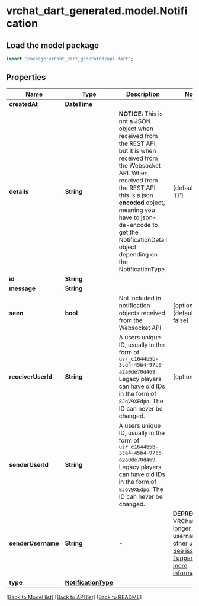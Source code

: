 # vrchat_dart_generated.model.Notification

## Load the model package
```dart
import 'package:vrchat_dart_generated/api.dart';
```

## Properties
Name | Type | Description | Notes
------------ | ------------- | ------------- | -------------
**createdAt** | [**DateTime**](DateTime.md) |  | 
**details** | **String** | **NOTICE:** This is not a JSON object when received from the REST API, but it is when received from the Websocket API. When received from the REST API, this is a json **encoded** object, meaning you have to json-de-encode to get the NotificationDetail object depending on the NotificationType. | [default to '{}']
**id** | **String** |  | 
**message** | **String** |  | 
**seen** | **bool** | Not included in notification objects received from the Websocket API | [optional] [default to false]
**receiverUserId** | **String** | A users unique ID, usually in the form of `usr_c1644b5b-3ca4-45b4-97c6-a2a0de70d469`. Legacy players can have old IDs in the form of `8JoV9XEdpo`. The ID can never be changed. | [optional] 
**senderUserId** | **String** | A users unique ID, usually in the form of `usr_c1644b5b-3ca4-45b4-97c6-a2a0de70d469`. Legacy players can have old IDs in the form of `8JoV9XEdpo`. The ID can never be changed. | 
**senderUsername** | **String** | -| **DEPRECATED:** VRChat API no longer return usernames of other users. [See issue by Tupper for more information](https://github.com/pypy-vrc/VRCX/issues/429). | [optional] 
**type** | [**NotificationType**](NotificationType.md) |  | 

[[Back to Model list]](../README.md#documentation-for-models) [[Back to API list]](../README.md#documentation-for-api-endpoints) [[Back to README]](../README.md)


